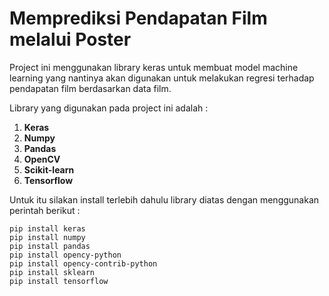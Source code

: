 # Memprediksi Pendapatan Film melalui Poster
Project ini menggunakan library keras untuk membuat model machine learning yang nantinya akan digunakan untuk melakukan regresi terhadap pendapatan film berdasarkan data film.

Library yang digunakan pada project ini adalah : 
1. **Keras**
2. **Numpy**
3. **Pandas**
4. **OpenCV**
5. **Scikit-learn**
6. **Tensorflow**

Untuk itu silakan install terlebih dahulu library diatas dengan menggunakan perintah berikut :
```
pip install keras
pip install numpy
pip install pandas
pip install opency-python
pip install opency-contrib-python
pip install sklearn
pip install tensorflow
```